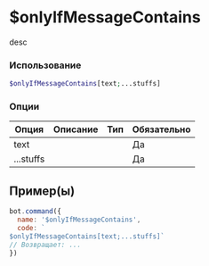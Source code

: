 # $onlyIfMessageContains
desc
### Использование
```php
$onlyIfMessageContains[text;...stuffs]
```

### Опции

| Опция | Описание | Тип | Обязательно |
|--------|-------------|------|----------|
| text |  |  | Да | 
| ...stuffs |  |  | Да | 
## Пример(ы)

```javascript
bot.command({
  name: '$onlyIfMessageContains',
  code: `
$onlyIfMessageContains[text;...stuffs]`
// Возвращает: ...
})
```